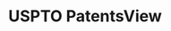 ---
bigquery: https://console.cloud.google.com/bigquery?p=patents-public-data&d=patentsview&page=dataset
citation: Attribution should be given to PatentsView for use, distribution, or derivative
  works.
code: https://github.com/CSSIP-AIR/PatentsView-Code-Snippets/
contributors: USPTO
cost: None
description: 'PatentsView includes US patent data including raw data (summaries, applications,
  pregrant applications), disambugations of inventors and assignees, and inventor
  gender estimates.  Also foreign priority data, # of figures and sheets, and government
  interest statements.'
documentation: https://patentsview.org/query/builder-faqs
last_edit: 04/13/2022, 08:53:14
location: https://patentsview.org/
maintained_by: USPTO
record_creation_timestamp: 12/2/2020 17:20:46
schema_fields:
- date
- text
- doctype
- fname
- contract_award_number
- filename
- term_grant
- subgroup
- deceased
- _102_date
- assignee_id
- lname
- disamb_assignee_id_20200929
- group_id
- level_one
- abstract
- disamb_inventor_id_20191231
- f102_date
- attribution_status
- disamb_assignee_id_20181127
- rawinventor_id
- name_last
- country
- subcategory_id
- gi_statement
- state_fips
- disamb_inventor_id_20200630
- classification_level
- field_title
- organization
- name
- subsection_id
- disamb_inventor_id_20181127
- organization_id
- ipc_class
- disamb_inventor_id_20171226
- mainclass_id
- withdrawn
- classification_status
- number
- exemplary
- num
- subgroup_id
- city
- publication_number
- male_flag
- longitude
- ipc_version_indicator
- applicant_type
- symbol_position
- category_id
- kind
- inventor_id
- designation
- name_first
- lawyer_id
- rawassignee_id
- subclass_id
- county_fips
- disamb_inventor_id_20200929
- disamb_assignee_id_20191008
- category
- action_date
- latitude
- _371_date
- latin_name
- disamb_assignee_id_20200630
- id
- latlong
- disclaimer_date
- disamb_inventor_id_20170808
- reldocno
- sector_title
- patent_id
- application_id
- disamb_inventor_id_20171003
- rawlocation_id
- country_transformed
- disamb_inventor_id_20191008
- uuid
- field_id
- location_id
- title
- variety
- disamb_assignee_id_20200331
- disamb_inventor_id_20170307
- subclass
- f371_date
- level_two
- disamb_inventor_id_20200331
- relkind
- role
- doc_type
- dependent
- num_claims
- disamb_assignee_id_20190820
- term_disclaimer
- disamb_inventor_id_20190820
- disamb_assignee_id_20190312
- classification_data_source
- section
- lapse_of_patent
- num_figures
- group
- disamb_inventor_id_20201229
- series_code
- level_three
- length
- disamb_inventor_id_20180528
- status
- disamb_assignee_id_20191231
- term_extension
- disamb_inventor_id_20190312
- num_sheets
- rel_id
- classification_value
- county
- male
- type
- state
- main_group
- sequence
- section_id
- rule_47
- citation_id
shortname: patentsview
tags:
- disambiguation
- United States
- gender
terms_of_use: Creative Commons Attribution 4.0 International License.
timeframe: 1963-1999
title: USPTO PatentsView
uuid: cf1780b1-e265-4e49-8d1d-83b9cfe0fd9a
---